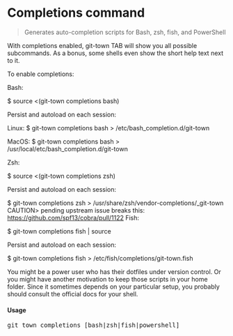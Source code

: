 <h1 textrun="command-heading">Completions command</h1>

<blockquote textrun="command-summary">
Generates auto-completion scripts for Bash, zsh, fish, and PowerShell
</blockquote>

<a textrun="command-description">
With completions enabled, git-town TAB will show you all possible subcommands.
As a bonus, some shells even show the short help text next to it.

To enable completions:

Bash:

\$ source <(git-town completions bash)

Persist and autoload on each session:

Linux: \$ git-town completions bash > /etc/bash_completion.d/git-town

MacOS: \$ git-town completions bash > /usr/local/etc/bash_completion.d/git-town

Zsh:

\$ source <(git-town completions zsh)

Persist and autoload on each session:

\$ git-town completions zsh > /usr/share/zsh/vendor-completions/\_git-town
CAUTION> pending upstream issue breaks this:
https://github.com/spf13/cobra/pull/1122 Fish:

\$ git-town completions fish | source

Persist and autoload on each session:

\$ git-town completions fish > /etc/fish/completions/git-town.fish

You might be a power user who has their dotfiles under version control. Or you
might have another motivation to keep those scripts in your home folder. Since
it sometimes depends on your particular setup, you probably should consult the
official docs for your shell.</a>

#### Usage

<pre textrun="command-usage">
git town completions [bash|zsh|fish|powershell]
</pre>
